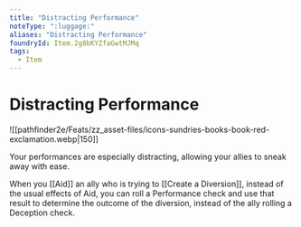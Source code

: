 ```yaml
---
title: "Distracting Performance"
noteType: ":luggage:"
aliases: "Distracting Performance"
foundryId: Item.2g8bKYZfaGwtMJMq
tags:
  - Item
---
```


# Distracting Performance
![[pathfinder2e/Feats/zz_asset-files/icons-sundries-books-book-red-exclamation.webp|150]]

Your performances are especially distracting, allowing your allies to sneak away with ease.

When you [[Aid]] an ally who is trying to [[Create a Diversion]], instead of the usual effects of Aid, you can roll a Performance check and use that result to determine the outcome of the diversion, instead of the ally rolling a Deception check.
